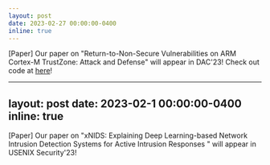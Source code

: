 ```yaml
---
layout: post
date: 2023-02-27 00:00:00-0400
inline: true
---
```


[Paper] Our paper on "Return-to-Non-Secure Vulnerabilities on ARM Cortex-M TrustZone: Attack and Defense" will appear in DAC'23! Check out code at [here](https://github.com/CactiLab/ret2ns-Cortex-M-TrustZone)! 

---
layout: post
date: 2023-02-1 00:00:00-0400
inline: true
---

[Paper] Our paper on "xNIDS: Explaining Deep Learning-based Network Intrusion Detection Systems for Active Intrusion Responses " will appear in USENIX Security'23! 